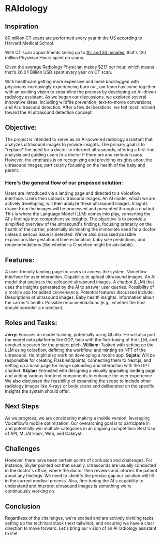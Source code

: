 # RAIdology

## Inspiration

[80 million CT scans](https://www.health.harvard.edu/cancer/radiation-risk-from-medical-imaging) are performed every year in the US according to Harvard Medical School.

With CT scan appointments taking up to [1hr and 30 minutes](https://www.cancerresearchuk.org/about-cancer/tests-and-scans/ct-scan), that's 120 million Physician Hours spent on scans.

Given the average [Radiology Physician makes $217 ](https://www.salary.com/research/salary/benchmark/physician-radiology-hourly-wages) per hour, which means that's 26.04 Billion USD spent every year on CT scan.

With healthcare getting more expensive and more backlogged with physicians increasingly experiencing burn out, our team has come together with an exciting vision to streamline the process by developing an AI-driven radiology assistant. As we began our discussions, we explored several innovative ideas, including wildfire prevention, text-to-movie conversions, and AI ultrasound detection. After a few deliberations, we felt most inclined toward the AI ultrasound detection concept.

## Objective:
The project is intended to serve as an AI-powered radiology assistant that analyzes ultrasound images to provide insights. The primary goal is to "replace" the need for a doctor to interpret ultrasounds, offering a first-line analysis and guiding users to a doctor if there are any serious issues. However, the emphasis is on recognizing and providing insights about the ultrasound images, particularly focusing on the health of the baby and parent.

### Here's the general flow of our proposed solution:

Users are introduced via a landing page and directed to a Voiceflow interface.
Users then upload ultrasound images.
An AI model, which we are actively developing, will then analyze these ultrasound images.
Insights drawn from the images will be processed and presented through a chatbot. This is where the Language Model (LLM) comes into play, converting the AI's findings into comprehensive insights.
The objective is to provide a simplified overview of the ultrasound's findings, focusing primarily on the health of the carrier, potentially eliminating the immediate need for a doctor unless a serious issue is detected.
We've also discussed possible expansions like gestational time estimation, baby size predictions, and recommendations (like whether a C-section might be advisable).

## Features:

A user-friendly landing page for users to access the system.
Voiceflow interface for user interaction.
Capability to upload ultrasound images.
An AI model that analyzes the uploaded ultrasound images.
A chatbot (LLM) that uses the insights generated by the AI to answer user queries.
Possibility of a mobile app for added convenience.
Potential features discussed include:
Descriptions of ultrasound images.
Baby health insights.
Information about the carrier's health.
Possible recommendations (e.g., whether the host should consider a c-section).

## Roles and Tasks:

**Jerry:** Focuses on model training, potentially using QLoRa. He will also port the model onto platforms like GCP, help with the fine-tuning of the LLM, and conduct research for the project pitch.
**William:** Tasked with setting up the LLM using voiceflow, defining the workflow, and minting an NFT of the ultrasound. He might also work on developing a mobile app.
**Sujata**: Will be responsible for creating Flask endpoints, connecting them to Next.js, and setting up a base page for image uploading and interaction with the GPT chatbot.
**Skylar:** Entrusted with designing a visually appealing landing page and adding various frontend components to enhance the user experience.
We also discussed the feasibility of expanding the scope to include other radiology images like X-rays or body scans and deliberated on the specific insights the system should offer.

## Next Steps

As we progress, we are considering making a mobile version, leveraging Voiceflow's mobile optimization. Our overarching goal is to participate in and potentially win multiple categories in an ongoing competition: Best Use of API, ML/AI Hack, Web, and Catalyst.

## Challenges

However, there have been certain points of confusion and challenges. For instance, Skylar pointed out that usually, ultrasounds are usually conducted in the doctor's office, where the doctor then reviews and informs the patient about any findings. We need to identify the precise gap our solution will fill in the current medical process. Also, fine-tuning the AI's capability to understand and interpret ultrasound images is something we're continuously working on.

## Conclusion

Regardless of the challenges, we're excited and are actively dividing tasks, setting up the technical stack (next tailwind), and ensuring we have a clear direction to move forward. Let's bring our vision of an AI radiology assistant to life!
